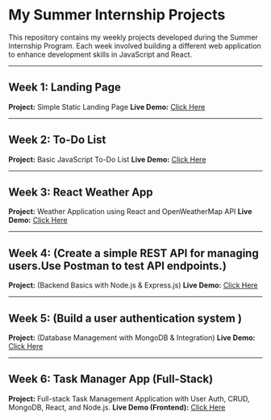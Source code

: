 # My Summer Internship Projects

This repository contains my weekly projects developed during the Summer Internship Program. Each week involved building a different web application to enhance development skills in JavaScript and React.

---

## Week 1: Landing Page
**Project:** Simple Static Landing Page
**Live Demo:** [Click Here](<https://project1-swart-eight.vercel.app/>)

---

## Week 2: To-Do List
**Project:** Basic JavaScript To-Do List
**Live Demo:** [Click Here](<https://project2-eight-eta.vercel.app/>)

---

## Week 3: React Weather App
**Project:** Weather Application using React and OpenWeatherMap API
**Live Demo:** [Click Here](<https://react-weather-app-zpip.vercel.app/>)

---

## Week 4: (Create a simple REST API for managing users.Use Postman to test API endpoints.)
**Project:** (Backend Basics with Node.js &
Express.js)
**Live Demo:** [Click Here](<http://localhost:3000>)

---

## Week 5: (Build a user authentication system )
**Project:** (Database Management with
MongoDB & Integration)
**Live Demo:** [Click Here](<>)

---

## Week 6: Task Manager App (Full-Stack)
**Project:** Full-stack Task Management Application with User Auth, CRUD, MongoDB, React, and Node.js.
**Live Demo (Frontend):** [Click Here](https://task-manager-theta-wheat-52.vercel.app/) 
